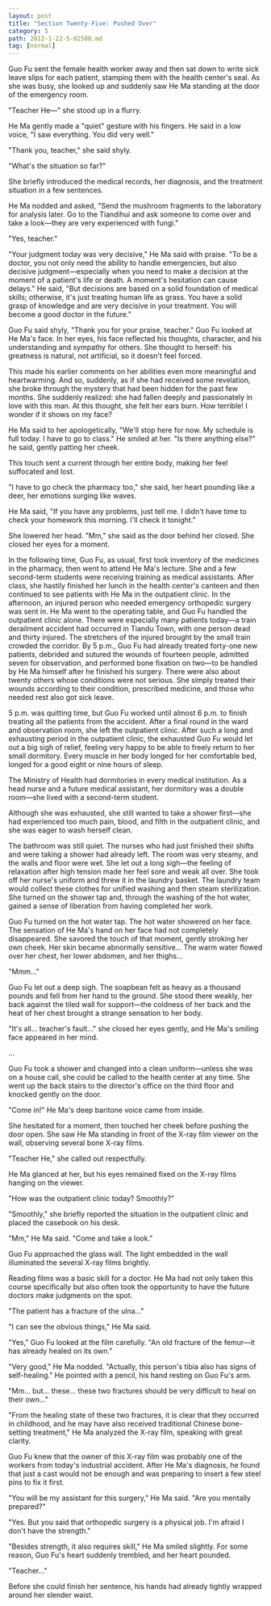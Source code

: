 ```yaml
---
layout: post
title: "Section Twenty-Five: Pushed Over"
category: 5
path: 2012-1-22-5-02500.md
tag: [normal]
---
```


Guo Fu sent the female health worker away and then sat down to write sick leave slips for each patient, stamping them with the health center's seal. As she was busy, she looked up and suddenly saw He Ma standing at the door of the emergency room.

"Teacher He—" she stood up in a flurry.

He Ma gently made a "quiet" gesture with his fingers. He said in a low voice, "I saw everything. You did very well."

"Thank you, teacher," she said shyly.

"What's the situation so far?"

She briefly introduced the medical records, her diagnosis, and the treatment situation in a few sentences.

He Ma nodded and asked, "Send the mushroom fragments to the laboratory for analysis later. Go to the Tiandihui and ask someone to come over and take a look—they are very experienced with fungi."

"Yes, teacher."

"Your judgment today was very decisive," He Ma said with praise. "To be a doctor, you not only need the ability to handle emergencies, but also decisive judgment—especially when you need to make a decision at the moment of a patient's life or death. A moment's hesitation can cause delays." He said, "But decisions are based on a solid foundation of medical skills; otherwise, it's just treating human life as grass. You have a solid grasp of knowledge and are very decisive in your treatment. You will become a good doctor in the future."

Guo Fu said shyly, "Thank you for your praise, teacher." Guo Fu looked at He Ma's face. In her eyes, his face reflected his thoughts, character, and his understanding and sympathy for others. She thought to herself: his greatness is natural, not artificial, so it doesn't feel forced.

This made his earlier comments on her abilities even more meaningful and heartwarming. And so, suddenly, as if she had received some revelation, she broke through the mystery that had been hidden for the past few months. She suddenly realized: she had fallen deeply and passionately in love with this man. At this thought, she felt her ears burn. How terrible! I wonder if it shows on my face?

He Ma said to her apologetically, "We'll stop here for now. My schedule is full today. I have to go to class." He smiled at her. "Is there anything else?" he said, gently patting her cheek.

This touch sent a current through her entire body, making her feel suffocated and lost.

"I have to go check the pharmacy too," she said, her heart pounding like a deer, her emotions surging like waves.

He Ma said, "If you have any problems, just tell me. I didn't have time to check your homework this morning. I'll check it tonight."

She lowered her head. "Mm," she said as the door behind her closed. She closed her eyes for a moment.

In the following time, Guo Fu, as usual, first took inventory of the medicines in the pharmacy, then went to attend He Ma's lecture. She and a few second-term students were receiving training as medical assistants. After class, she hastily finished her lunch in the health center's canteen and then continued to see patients with He Ma in the outpatient clinic. In the afternoon, an injured person who needed emergency orthopedic surgery was sent in. He Ma went to the operating table, and Guo Fu handled the outpatient clinic alone. There were especially many patients today—a train derailment accident had occurred in Tiandu Town, with one person dead and thirty injured. The stretchers of the injured brought by the small train crowded the corridor. By 5 p.m., Guo Fu had already treated forty-one new patients, debrided and sutured the wounds of fourteen people, admitted seven for observation, and performed bone fixation on two—to be handled by He Ma himself after he finished his surgery. There were also about twenty others whose conditions were not serious. She simply treated their wounds according to their condition, prescribed medicine, and those who needed rest also got sick leave.

5 p.m. was quitting time, but Guo Fu worked until almost 6 p.m. to finish treating all the patients from the accident. After a final round in the ward and observation room, she left the outpatient clinic. After such a long and exhausting period in the outpatient clinic, the exhausted Guo Fu would let out a big sigh of relief, feeling very happy to be able to freely return to her small dormitory. Every muscle in her body longed for her comfortable bed, longed for a good eight or nine hours of sleep.

The Ministry of Health had dormitories in every medical institution. As a head nurse and a future medical assistant, her dormitory was a double room—she lived with a second-term student.

Although she was exhausted, she still wanted to take a shower first—she had experienced too much pain, blood, and filth in the outpatient clinic, and she was eager to wash herself clean.

The bathroom was still quiet. The nurses who had just finished their shifts and were taking a shower had already left. The room was very steamy, and the walls and floor were wet. She let out a long sigh—the feeling of relaxation after high tension made her feel sore and weak all over. She took off her nurse's uniform and threw it in the laundry basket. The laundry team would collect these clothes for unified washing and then steam sterilization. She turned on the shower tap and, through the washing of the hot water, gained a sense of liberation from having completed her work.

Guo Fu turned on the hot water tap. The hot water showered on her face. The sensation of He Ma's hand on her face had not completely disappeared. She savored the touch of that moment, gently stroking her own cheek. Her skin became abnormally sensitive... The warm water flowed over her chest, her lower abdomen, and her thighs...

"Mmm..."

Guo Fu let out a deep sigh. The soapbean felt as heavy as a thousand pounds and fell from her hand to the ground. She stood there weakly, her back against the tiled wall for support—the coldness of her back and the heat of her chest brought a strange sensation to her body.

"It's all... teacher's fault..." she closed her eyes gently, and He Ma's smiling face appeared in her mind.

...

Guo Fu took a shower and changed into a clean uniform—unless she was on a house call, she could be called to the health center at any time. She went up the back stairs to the director's office on the third floor and knocked gently on the door.

"Come in!" He Ma's deep baritone voice came from inside.

She hesitated for a moment, then touched her cheek before pushing the door open. She saw He Ma standing in front of the X-ray film viewer on the wall, observing several bone X-ray films.

"Teacher He," she called out respectfully.

He Ma glanced at her, but his eyes remained fixed on the X-ray films hanging on the viewer.

"How was the outpatient clinic today? Smoothly?"

"Smoothly," she briefly reported the situation in the outpatient clinic and placed the casebook on his desk.

"Mm," He Ma said. "Come and take a look."

Guo Fu approached the glass wall. The light embedded in the wall illuminated the several X-ray films brightly.

Reading films was a basic skill for a doctor. He Ma had not only taken this course specifically but also often took the opportunity to have the future doctors make judgments on the spot.

"The patient has a fracture of the ulna..."

"I can see the obvious things," He Ma said.

"Yes," Guo Fu looked at the film carefully. "An old fracture of the femur—it has already healed on its own."

"Very good," He Ma nodded. "Actually, this person's tibia also has signs of self-healing." He pointed with a pencil, his hand resting on Guo Fu's arm.

"Mm... but... these... these two fractures should be very difficult to heal on their own..."

"From the healing state of these two fractures, it is clear that they occurred in childhood, and he may have also received traditional Chinese bone-setting treatment," He Ma analyzed the X-ray film, speaking with great clarity.

Guo Fu knew that the owner of this X-ray film was probably one of the workers from today's industrial accident. After He Ma's diagnosis, he found that just a cast would not be enough and was preparing to insert a few steel pins to fix it first.

"You will be my assistant for this surgery," He Ma said. "Are you mentally prepared?"

"Yes. But you said that orthopedic surgery is a physical job. I'm afraid I don't have the strength."

"Besides strength, it also requires skill," He Ma smiled slightly. For some reason, Guo Fu's heart suddenly trembled, and her heart pounded.

"Teacher..."

Before she could finish her sentence, his hands had already tightly wrapped around her slender waist.